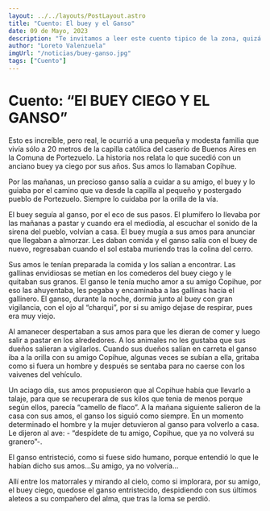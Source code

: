 ```yaml
---
layout: ../../layouts/PostLayout.astro
title: "Cuento: El buey y el Ganso"
date: 09 de Mayo, 2023
description: "Te invitamos a leer este cuento tipico de la zona, quizá puedas sacar alguna lección valiosa. Escrito por don Germán Gatica."
author: "Loreto Valenzuela"
imgUrl: "/noticias/buey-ganso.jpg"
tags: ["Cuento"]
---
```


# Cuento: “El BUEY CIEGO Y EL GANSO”

Esto es increíble, pero real, le ocurrió a una pequeña y modesta familia que vivía sólo a 20 metros de la capilla católica del caserío de Buenos Aires en la Comuna de Portezuelo.
La historia nos relata lo que sucedió con un anciano buey ya ciego por sus años. Sus amos lo llamaban Copihue.

Por las mañanas, un precioso ganso salía a cuidar a su amigo, el buey y lo guiaba por el camino que va desde la capilla al pequeño y postergado pueblo de Portezuelo. Siempre lo cuidaba por la orilla de la vía.

El buey seguía al ganso, por el eco de sus pasos. El plumífero lo llevaba por las mañanas a pastar y cuando era el mediodía, al escuchar el sonido de la sirena del pueblo, volvían a casa. El buey mugía a sus amos para anunciar que llegaban a almorzar. Les daban comida y el ganso salía con el buey de nuevo, regresaban cuando el sol estaba muriendo tras la colina del cerro.

Sus amos le tenían preparada la comida y los salían a encontrar.
Las gallinas envidiosas se metían en los comederos del buey ciego y le quitaban sus granos. El ganso le tenía mucho amor a su amigo Copihue, por eso las ahuyentaba, les pegaba y encaminaba a las gallinas hacia el gallinero.
El ganso, durante la noche, dormía junto al buey con gran vigilancia, con el ojo al “charqui”, por si su amigo dejase de respirar, pues era muy viejo.

Al amanecer despertaban a sus amos para que les dieran de comer y luego salir a pastar en los alrededores. A los animales no les gustaba que sus dueños salieran a vigilarlos. Cuando sus dueños salían en carreta el ganso iba a la orilla con su amigo Copihue, algunas veces se subían a ella, gritaba como si fuera un hombre y después se sentaba para no caerse con los vaivenes del vehículo.

Un aciago día, sus amos propusieron que al Copihue había que llevarlo a talaje, para que se recuperara de sus kilos que tenia de menos porque según ellos, parecía “camello de flaco”.
A la mañana siguiente salieron de la casa con sus amos, el ganso los siguió como siempre. En un momento determinado el hombre y la mujer detuvieron al ganso para volverlo a casa. Le dijeron al ave: - “despídete de tu amigo, Copihue, que ya no volverá su granero”-.

El ganso entristeció, como si fuese sido humano, porque entendió lo que le habían dicho sus amos…Su amigo, ya no volvería…

Allí entre los matorrales y mirando al cielo, como si implorara, por su amigo, el buey ciego, quedose el ganso entristecido, despidiendo con sus últimos aleteos a su compañero del alma, que tras la loma se perdió.
